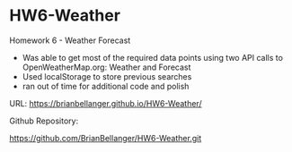 # HW6-Weather
Homework 6 - Weather Forecast

- Was able to get most of the required data points using two API calls to OpenWeatherMap.org:  Weather and Forecast
- Used localStorage to store previous searches
- ran out of time for additional code and polish

URL:
https://brianbellanger.github.io/HW6-Weather/

Github Repository:

https://github.com/BrianBellanger/HW6-Weather.git


